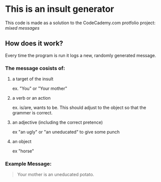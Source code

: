 This is an insult generator
==========================
This code is made as a solution to the CodeCademy.com protfolio project: *mixed messages*

How does it work?
----------------

Every time the program is run it logs a new, randomly generated message.


### The message cosists of:
1. a target of the insult

    ex. "You" or "Your mother"
2. a verb or an action

    ex. is/are, wants to be.
    This should adjust to the object so that the grammer is correct.
3. an adjective (including the correct pretence)

    ex "an ugly" or "an uneducated"
    to give some punch
4. an object

    ex "horse"

### Example Message:
> Your mother is an uneducated potato.
